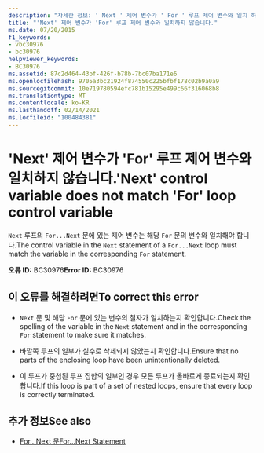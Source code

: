 ```yaml
---
description: "자세한 정보: ' Next ' 제어 변수가 ' For ' 루프 제어 변수와 일치 하지 않습니다."
title: "'Next' 제어 변수가 'For' 루프 제어 변수와 일치하지 않습니다."
ms.date: 07/20/2015
f1_keywords:
- vbc30976
- bc30976
helpviewer_keywords:
- BC30976
ms.assetid: 87c2d464-43bf-426f-b78b-7bc07ba171e6
ms.openlocfilehash: 9705a3bc21924f874550c225bfbf178c02b9a0a9
ms.sourcegitcommit: 10e719780594efc781b15295e499c66f316068b8
ms.translationtype: MT
ms.contentlocale: ko-KR
ms.lasthandoff: 02/14/2021
ms.locfileid: "100484381"
---
```

# <a name="next-control-variable-does-not-match-for-loop-control-variable"></a><span data-ttu-id="29ea1-103">'Next' 제어 변수가 'For' 루프 제어 변수와 일치하지 않습니다.</span><span class="sxs-lookup"><span data-stu-id="29ea1-103">'Next' control variable does not match 'For' loop control variable</span></span>

<span data-ttu-id="29ea1-104">`Next` 루프의 `For...Next` 문에 있는 제어 변수는 해당 `For` 문의 변수와 일치해야 합니다.</span><span class="sxs-lookup"><span data-stu-id="29ea1-104">The control variable in the `Next` statement of a `For...Next` loop must match the variable in the corresponding `For` statement.</span></span>  
  
 <span data-ttu-id="29ea1-105">**오류 ID:** BC30976</span><span class="sxs-lookup"><span data-stu-id="29ea1-105">**Error ID:** BC30976</span></span>  
  
## <a name="to-correct-this-error"></a><span data-ttu-id="29ea1-106">이 오류를 해결하려면</span><span class="sxs-lookup"><span data-stu-id="29ea1-106">To correct this error</span></span>  
  
- <span data-ttu-id="29ea1-107">`Next` 문 및 해당 `For` 문에 있는 변수의 철자가 일치하는지 확인합니다.</span><span class="sxs-lookup"><span data-stu-id="29ea1-107">Check the spelling of the variable in the `Next` statement and in the corresponding `For` statement to make sure it matches.</span></span>  
  
- <span data-ttu-id="29ea1-108">바깥쪽 루프의 일부가 실수로 삭제되지 않았는지 확인합니다.</span><span class="sxs-lookup"><span data-stu-id="29ea1-108">Ensure that no parts of the enclosing loop have been unintentionally deleted.</span></span>  
  
- <span data-ttu-id="29ea1-109">이 루프가 중첩된 루프 집합의 일부인 경우 모든 루프가 올바르게 종료되는지 확인합니다.</span><span class="sxs-lookup"><span data-stu-id="29ea1-109">If this loop is part of a set of nested loops, ensure that every loop is correctly terminated.</span></span>  
  
## <a name="see-also"></a><span data-ttu-id="29ea1-110">추가 정보</span><span class="sxs-lookup"><span data-stu-id="29ea1-110">See also</span></span>

- [<span data-ttu-id="29ea1-111">For...Next 문</span><span class="sxs-lookup"><span data-stu-id="29ea1-111">For...Next Statement</span></span>](../language-reference/statements/for-next-statement.md)
